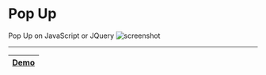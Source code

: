 # Pop Up
Pop Up on JavaScript or JQuery
![screenshot](https://github.com/citrusonya/pop-up/blob/main/screenshot.gif)
____
| [Demo](https://citrusonya.github.io/popUp/) |
|:---------:|
